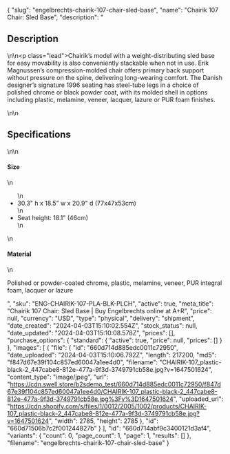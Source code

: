 {
  "slug": "engelbrechts-chairik-107-chair-sled-base",
  "name": "Chairik 107 Chair: Sled Base",
  "description": "<h2>Description</h2>\n<!-- split -->\n<p class=\"lead\">Chairik’s model with a weight-distributing sled base for easy movability is also conveniently stackable when not in use. Erik Magnussen’s compression-molded chair offers primary back support without pressure on the spine, delivering long-wearing comfort. The Danish designer’s signature 1996 seating has steel-tube legs in a choice of polished chrome or black powder coat, with its molded shell in options including plastic, melamine, veneer, lacquer, lazure or PUR foam finishes. </p>\n<!-- split -->\n<h2>Specifications</h2>\n<!-- split -->\n<h4>Size</h4>\n<ul>\n<li>30.3\" h x 18.5\" w x 20.9\" d (77x47x53cm)</li>\n<li>Seat height: 18.1\" (46cm)</li>\n</ul>\n<h4>Material</h4>\n<p>Polished or powder-coated chrome, plastic, melamine, veneer, PUR integral foam, lacquer or lazure</p>",
  "sku": "ENG-CHAIRIK-107-PLA-BLK-PLCH",
  "active": true,
  "meta_title": "Chairik 107 Chair: Sled Base | Buy Engelbrechts online at A+R",
  "price": null,
  "currency": "USD",
  "type": "physical",
  "delivery": "shipment",
  "date_created": "2024-04-03T15:10:02.554Z",
  "stock_status": null,
  "date_updated": "2024-04-03T15:10:08.578Z",
  "prices": [],
  "purchase_options": {
    "standard": {
      "active": true,
      "price": null,
      "prices": []
    }
  },
  "images": [
    {
      "file": {
        "id": "660d714d885edc0011c72950",
        "date_uploaded": "2024-04-03T15:10:06.792Z",
        "length": 217200,
        "md5": "f847d67e39f104c857ed60047a1ee4d0",
        "filename": "CHAIRIK-107_plastic-black-2_447cabe8-812e-477a-9f3d-3749791cb58e.jpg?v=1647501624",
        "content_type": "image/jpeg",
        "url": "https://cdn.swell.store/b2sdemo_test/660d714d885edc0011c72950/f847d67e39f104c857ed60047a1ee4d0/CHAIRIK-107_plastic-black-2_447cabe8-812e-477a-9f3d-3749791cb58e.jpg%3Fv%3D1647501624",
        "uploaded_url": "https://cdn.shopify.com/s/files/1/0012/2005/1002/products/CHAIRIK-107_plastic-black-2_447cabe8-812e-477a-9f3d-3749791cb58e.jpg?v=1647501624",
        "width": 2785,
        "height": 2785
      },
      "id": "660d71506b7c2f001244827b"
    }
  ],
  "id": "660d714abf9c3400121d3af4",
  "variants": {
    "count": 0,
    "page_count": 1,
    "page": 1,
    "results": []
  },
  "filename": "engelbrechts-chairik-107-chair-sled-base"
}